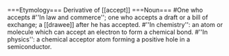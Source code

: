 ===Etymology===
Derivative of [[accept]]
===Noun===
#One who accepts
#''In law and commerce''; one who accepts a draft or a bill of exchange; a [[drawee]] after he has accepted.
#''In chemistry'': an atom or molecule which can accept an electron to form a chemical bond.
#''In physics'': a chemical acceptor atom forming a positive hole in a semiconductor.